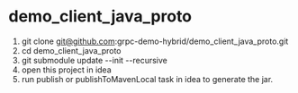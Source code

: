 # demo_client_java_proto
1. git clone git@github.com:grpc-demo-hybrid/demo_client_java_proto.git
2. cd demo_client_java_proto
3. git submodule update --init --recursive
4. open this project in idea
5. run publish or publishToMavenLocal task in idea to generate the jar.
